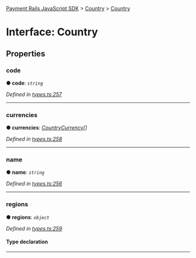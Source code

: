 [Payment Rails JavaScript SDK](../README.md) > [Country](../modules/country.md) > [Country](../interfaces/country.country-1.md)



# Interface: Country


## Properties
<a id="code"></a>

###  code

**●  code**:  *`string`* 

*Defined in [types.ts:257](https://github.com/PaymentRails/javascript-sdk/blob/d7f3cdf/lib/types.ts#L257)*





___

<a id="currencies"></a>

###  currencies

**●  currencies**:  *[CountryCurrency](country.countrycurrency.md)[]* 

*Defined in [types.ts:258](https://github.com/PaymentRails/javascript-sdk/blob/d7f3cdf/lib/types.ts#L258)*





___

<a id="name"></a>

###  name

**●  name**:  *`string`* 

*Defined in [types.ts:256](https://github.com/PaymentRails/javascript-sdk/blob/d7f3cdf/lib/types.ts#L256)*





___

<a id="regions"></a>

###  regions

**●  regions**:  *`object`* 

*Defined in [types.ts:259](https://github.com/PaymentRails/javascript-sdk/blob/d7f3cdf/lib/types.ts#L259)*


#### Type declaration


[key: `string`]: `string`






___


